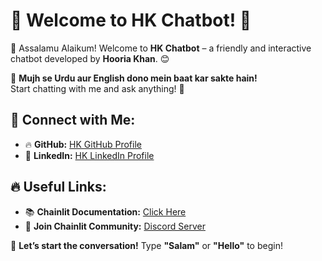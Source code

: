 # 🤖 Welcome to HK Chatbot! 🚀

👋 Assalamu Alaikum! Welcome to **HK Chatbot** – a friendly and interactive chatbot developed by **Hooria Khan**. 😊  

💬 **Mujh se Urdu aur English dono mein baat kar sakte hain!**  
Start chatting with me and ask anything! 🚀  

## 🔗 Connect with Me:
- 🔥 **GitHub:** [HK GitHub Profile](https://github.com/HKMentor?tab=repositories)  
- 💼 **LinkedIn:** [HK LinkedIn Profile](https://www.linkedin.com/in/hooria-fatima-54753927b/recent-activity/all/)  

## 🔥 Useful Links:
- 📚 **Chainlit Documentation:** [Click Here](https://docs.chainlit.io)  
- 💬 **Join Chainlit Community:** [Discord Server](https://discord.gg/k73SQ3FyUh)  

🚀 **Let’s start the conversation!** Type **"Salam"** or **"Hello"** to begin!  
